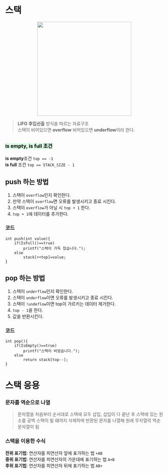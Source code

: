 # 스택
<p align="center">
 <img src="https://img1.daumcdn.net/thumb/R1280x0/?scode=mtistory2&fname=https%3A%2F%2Fblog.kakaocdn.net%2Fdn%2FbcgR9A%2FbtqSX70PCTe%2FdMSMQoJcZhDpq4sRRpu3A0%2Fimg.png" width="300">
</p>

> **LIFO 후입선출** 방식을 따르는 자료구조 </br>
  스택이 비어있으면 **overflow** 비어있으면 **underflow**이라 한다.

## <span style="font-size: 16px; color: black;background-color: #DCFFE4"> is empty, is full 조건 </span>

**is empty**조건 `top == -1` </br>
**is full** 조건 `top == STACK_SIZE - 1`

## push 하는 방법
1. 스택이 `overflow`인지 확인한다.
2. 만약 스택이 `overflow`면 오류를 발생시키고 종료 시킨다.
3. 스택이 `overflow`가 아닐 시 `top + 1` 한다.
4. `top + 1`에 데이터를 추가한다.

### 코드
```
int push(int value){
    if(IsFull()==true)
        printf("스택이 가득 찼습니다.");
    else
        stack[++top]=value; 
}
```

## pop 하는 방법
1. 스택이 `underflow`인지 확인한다.
2. 스택이 `underflow`이면 오류를 발생시키고 종료 시킨다.
3. 스택이 `!undeflow`이면 top이 가르키는 데이터 제거한다.
4. `top - 1`을 한다.
5. 값을 반환시킨다.

### 코드
```
int pop(){
    if(IsEmpty()==true)
        printf("스택이 비었습니다.");
    else 
        return stack[top--];
}
```

# 스택 응용
### 문자를 역순으로 나열
> 문자열을 처음부터 순서대로 스택에 모두 삽입, 삽입이 다 끝난 후 스택에 있는 원소를 공백 스택이 될 떄까지 삭제하며 반환된 문자를 나열해 원래 무자열의 역순 문자열이 됨

### 스택을 이용한 수식
 **전위 표기법**: 연산자를 피연산자 앞에 표가하는 법 `+AB` </br>
**중위 표기법**: 연산자를 피연산자의 가운데에 표기하는 법 `A+B` </br>
**후위 표기법**: 연산자를 피연산자 뒤에 표기하는 법 `AB+`